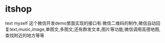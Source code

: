# itshop
text myself
这个微信开发demo里面实现的接口有:微信二维码的制作,微信自动回复text,music,image,单图文,多图文;还有群发文本,图片等功能;微信调用高德地图,查找附近的地方等等
